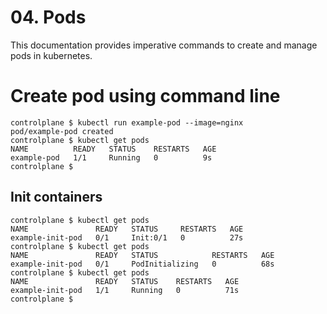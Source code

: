 # 04. Pods

This documentation provides imperative commands to create and manage pods in kubernetes.

# Create pod using command line
```
controlplane $ kubectl run example-pod --image=nginx
pod/example-pod created
controlplane $ kubectl get pods                     
NAME          READY   STATUS    RESTARTS   AGE
example-pod   1/1     Running   0          9s
controlplane $ 
```

## Init containers
```
controlplane $ kubectl get pods
NAME               READY   STATUS     RESTARTS   AGE
example-init-pod   0/1     Init:0/1   0          27s
controlplane $ kubectl get pods
NAME               READY   STATUS            RESTARTS   AGE
example-init-pod   0/1     PodInitializing   0          68s
controlplane $ kubectl get pods
NAME               READY   STATUS    RESTARTS   AGE
example-init-pod   1/1     Running   0          71s
controlplane $ 
```


